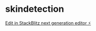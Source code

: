 # skindetection

[Edit in StackBlitz next generation editor ⚡️](https://stackblitz.com/~/github.com/Aswin-skcet/skindetection)
